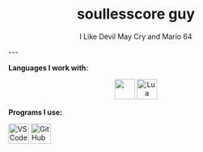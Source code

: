 <h1 align="center">soullesscore guy</h1>

<p align="center">
  I Like Devil May Cry and Mario 64
</p>
---

**Languages I work with:**

<div align="center">
  <img src="https://cdn.jsdelivr.net/gh/devicons/devicon/icons/c/c-original.svg" width="40"/>
  <img src="https://cdn.jsdelivr.net/gh/devicons/devicon/icons/lua/lua-original.svg" width="40" alt="Lua"/>
</div>

**Programs I use:**

<div>
  <img src="https://cdn.jsdelivr.net/gh/devicons/devicon/icons/vscode/vscode-original.svg" width="40" alt="VS Code"/>
  <img src="https://cdn.jsdelivr.net/gh/devicons/devicon/icons/github/github-original.svg" width="40" alt="GitHub"/>
</div>

<p align="center">
</p>
